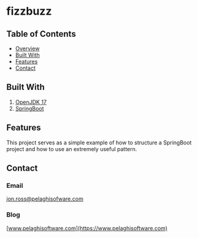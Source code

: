 # fizzbuzz

## Table of Contents

- [Overview](#overview)
- [Built With](#built-with)
- [Features](#features)
- [Contact](#contact)
<!-- [Acknowledgements](#acknowledgements) ->

## Overview
1. Add link to the live demo.
2. Used Springboot to create a simple Rest API while exploring the use of the Chain of Responsibility Pattern.
3. In this project, I improved on the following.
    - Modern Spring Boot annotations, patterns, and testing.
    - Using newer Java features such as records.
    - Implementing a usable Chain of Responsibility Pattern.
4. Some simple tips:
    - Use a Chain of Responsiblity pattern when you have a lengthy if/if else/else or when there is a set of steps that must happen in order to allow for easy addition and removal.
    - Use dependency injection through the constructors instead of field injection. This allows your code to require less changes if you want to move away from Spring.
<!-- TODO: Add a screenshot of the live project.
    1. Link to a 'live demo.'
    2. Describe your overall experience in a couple of sentences.
    3. List a few specific technical things that you learned or improved on.
    4. Share any other tips or guidance for others attempting this or something similar.
 -->

## Built With
1. [OpenJDK 17](https://jdk.java.net/java-se-ri/17)
2. [SpringBoot](https://spring.io/projects/spring-boot)

## Features

This project serves as a simple example of how to structure a SpringBoot project and how to use an extremely useful pattern.

## Contact
### Email
[jon.ross@pelaghisofware.com](mailto:jon.ross@pelaghisoftware.com)

### Blog
[www.pelaghisoftware.com](https://www.pelaghisoftware.com)

<!-- ## Acknowledgements ->

